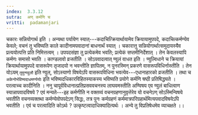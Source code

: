 ```yaml
---
index:  3.3.12
sutra:  अण् कर्मणि च
vritti:  padamanjari
---
```


 चकारः सन्नियोगार्थ इति । अन्यथा पर्यायेण स्यात्---कदाचित्क्रियार्थायामेव क्रियायामुपपदे, कदाचित्कर्मण्येव केवले; वचनं तु भविष्यति काले कादीनामपवादानां बाधनार्थं स्यात् । चकारात्तु सन्नियोगार्थात्समुदायस्यैव प्रत्ययोत्पत्ति प्रति निमित्तत्वम् । उपपदसंज्ञा तु प्रत्येकमेव भवति; प्रत्येकं सप्तमीनिर्देशात् । तेन केवलस्यापि कर्मणः समासो भवति । काण्डलावो व्रजतीति । सोऽपवादत्वात् ण्वुलं वाधत इति । ण्वुल्विधाने च क्रियायां क्रियार्थायामुपपदे वासरूपेण तृजादयो न भवन्तीति ज्ञापितम्, न पुनरस्मिन् प्रकरणे वासरूपविधिर्नास्तीति । तेन योऽयम् `तुमुन्ण्वुलौ` इति ण्वुल्, सोऽस्याणो विषयेऽपि वासरूपविधिना भवत्येव---एधानाहारको व्रजतीति । तथा च `अकेनोर्भविष्यदाधमर्ण्ययोः` इति भविष्यदधिकारविहितस्याकस्य भविष्यति प्रयोगे कर्मणि षष्ठी प्रतिषिद्ध्यते । परत्वाच्च कादीनिति । ननु चापूर्वविधानात्प्रतिप्रसववचनस्य लाघवमस्तीति अण्विषय एव ण्वुलं बाधित्वाण स्यान्नापवादविषये ? एवं मन्यते---इह कर्मणीति न वक्तव्यं वचनग्रहणानुवृत्तेरेव यो वचनेऽण् सोऽस्मिन्विषये भवतीति वचनव्यक्तथा कर्मण्येवोपपदेऽण् सिद्धः, तत्र पुनः कर्मग्रहणं कर्ममात्रपरिग्रहार्थमित्यपवादविषयेऽपि भवतीति । एवं च परत्वादिति कोऽर्थः ? उत्कृष्टत्वादाधिक्यादित्यर्थः । अन्ये तु विप्रतिषेधमेव व्याचक्षते ।।
